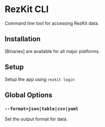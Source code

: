 # RezKit CLI

Command line tool for accessing RezKit data.

## Installation

[Binaries] are available for all major platforms.

## Setup

Setup the app using `rezkit login`

## Global Options

### `--format=json|table|csv|yaml`

Set the output format for data.